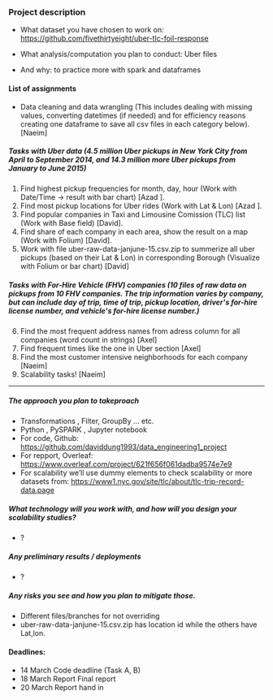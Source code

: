 ### Project description

- What dataset you have chosen to work on:
https://github.com/fivethirtyeight/uber-tlc-foil-response

- What analysis/computation you plan to conduct: Uber files
- And why: to practice more with spark and dataframes
#### List of assignments
* Data cleaning and data wrangling (This includes dealing with missing values, converting datetimes (if needed) and for efficiency reasons creating one dataframe to save all csv files in each category below). [Naeim]
##### Tasks with Uber data (4.5 million Uber pickups in New York City from April to September 2014, and 14.3 million more Uber pickups from January to June 2015)
1. Find highest pickup frequencies for month, day, hour (Work with Date/Time -> result with bar chart) [Azad ].
2. Find most pickup locations for Uber rides (Work with Lat & Lon) [Azad ].
3. Find popular companies in Taxi and Limousine Comission (TLC) list (Work with Base field) [David].
4. Find share of each company in each area, show the result on a map (Work with Folium) [David].
5. Work with file uber-raw-data-janjune-15.csv.zip to summerize all uber pickups (based on their Lat & Lon) in corresponding Borough (Visualize with Folium or bar chart) [David]
##### Tasks with For-Hire Vehicle (FHV) companies (10 files of raw data on pickups from 10 FHV companies. The trip information varies by company, but can include day of trip, time of trip, pickup location, driver's for-hire license number, and vehicle's for-hire license number.)
6. Find the most frequent address names from adress column for all companies (word count in strings) [Axel]
7. Find frequent times like the one in Uber section [Axel]
8. Find the most customer intensive neighborhoods for each company [Naeim]
9. Scalability tasks! [Naeim]
----- 
##### The approach you plan to takeproach
- Transformations , Filter, GroupBy … etc.
- Python , PySPARK , Jupyter notebook 
- For code, Github: https://github.com/daviddung1993/data_engineering1_project
- For repport, Overleaf: https://www.overleaf.com/project/621f656f061dadba9574e7e9 
- For scalability we’ll use dummy elements to check scalability or more datasets from: https://www1.nyc.gov/site/tlc/about/tlc-trip-record-data.page

##### What technology will you work with, and how will you design your scalability studies?
- ?
##### Any preliminary results / deployments
- ?
##### Any risks you see and how you plan to mitigate those.
- Different files/branches for not overriding
- uber-raw-data-janjune-15.csv.zip has location id while the others have Lat,lon. 


#### Deadlines: 
- 14 March Code deadline (Task A, B) 
- 18 March Report Final report 
- 20 March Report hand in

